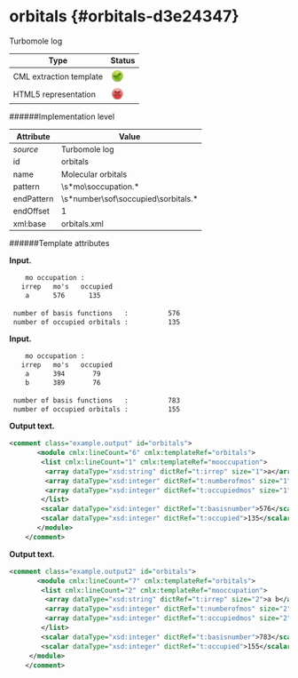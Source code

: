 # orbitals {#orbitals-d3e24347}

Turbomole log

| Type                                                                                                                                                                                                  | Status                                                                                                                                                                                                |
|----|----|
| CML extraction template                                                                                                                                                                               | ![](/imgs/Total.png)                                                                                                                                                                                  |
| HTML5 representation                                                                                                                                                                                  | ![](/imgs/None.png)                                                                                                                                                                                   |

######Implementation level

| Attribute                                                                                                                                                                                             | Value                                                                                                                                                                                                 |
|----|----|
| *source*                                                                                                                                                                                              | Turbomole log                                                                                                                                                                                         |
| id                                                                                                                                                                                                    | orbitals                                                                                                                                                                                              |
| name                                                                                                                                                                                                  | Molecular orbitals                                                                                                                                                                                    |
| pattern                                                                                                                                                                                               | \\s\*mo\\soccupation.\*                                                                                                                                                                               |
| endPattern                                                                                                                                                                                            | \\s\*number\\sof\\soccupied\\sorbitals.\*                                                                                                                                                             |
| endOffset                                                                                                                                                                                             | 1                                                                                                                                                                                                     |
| xml:base                                                                                                                                                                                              | orbitals.xml                                                                                                                                                                                          |

######Template attributes

**Input.**

        mo occupation :
       irrep   mo's   occupied
        a      576      135
     
     number of basis functions   :          576
     number of occupied orbitals :          135
        

**Input.**

        mo occupation :
       irrep   mo's   occupied
        a      394       79
        b      389       76
     
     number of basis functions   :          783
     number of occupied orbitals :          155
        

**Output text.**

```xml
<comment class="example.output" id="orbitals">
       <module cmlx:lineCount="6" cmlx:templateRef="orbitals">
        <list cmlx:lineCount="1" cmlx:templateRef="mooccupation">
         <array dataType="xsd:string" dictRef="t:irrep" size="1">a</array>
         <array dataType="xsd:integer" dictRef="t:numberofmos" size="1">576</array>
         <array dataType="xsd:integer" dictRef="t:occupiedmos" size="1">135</array>
        </list>
        <scalar dataType="xsd:integer" dictRef="t:basisnumber">576</scalar>
        <scalar dataType="xsd:integer" dictRef="t:occupied">135</scalar>
       </module>     
    </comment>
```

**Output text.**

```xml
<comment class="example.output2" id="orbitals">
       <module cmlx:lineCount="7" cmlx:templateRef="orbitals">
        <list cmlx:lineCount="2" cmlx:templateRef="mooccupation">
         <array dataType="xsd:string" dictRef="t:irrep" size="2">a b</array>
         <array dataType="xsd:integer" dictRef="t:numberofmos" size="2">394 389</array>
         <array dataType="xsd:integer" dictRef="t:occupiedmos" size="2">79 76</array>
        </list>
        <scalar dataType="xsd:integer" dictRef="t:basisnumber">783</scalar>
        <scalar dataType="xsd:integer" dictRef="t:occupied">155</scalar>
     </module> 
    </comment>
```
